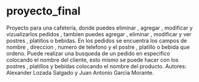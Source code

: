 # proyecto_final
Proyecto para una cafetería, donde puedes eliminar , agregar , modificar y vizualizarlos pedidos , tambien puedes agregar , eliminar , modificar y ver postres , platillos o bebidas.
En los pedidos se encuentra los campos de nombre , direccion , numero de telefono y el postre , platillo o bebida que ordeno.
Puede realizar una busqueda de un pedido en especifico colocando el nombre del cliente, esto mismo se puede hacer con los postres , platillos y bebidas colocando el nombre del producto.
Autores: Alexander Lozada Salgado y Juan Antonio Garcia Morante.

